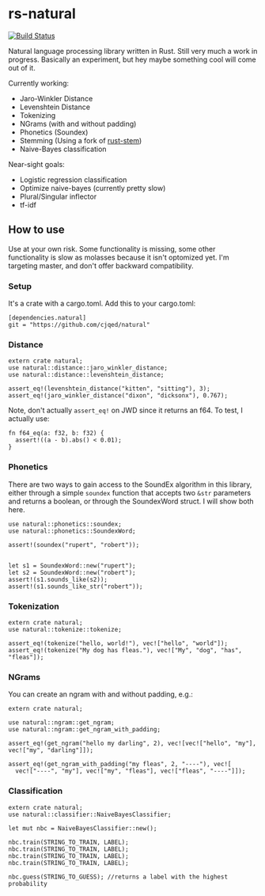 rs-natural
==========

[![Build Status](https://travis-ci.org/cjqed/rs-natural.svg?branch=master)](https://travis-ci.org/cjqed/rs-natural)

Natural language processing library written in Rust. Still very much a work in progress. Basically an experiment, but hey maybe something cool will come out of it.

Currently working:

* Jaro-Winkler Distance
* Levenshtein Distance
* Tokenizing
* NGrams (with and without padding) 
* Phonetics (Soundex)
* Stemming (Using a fork of [rust-stem](https://github.com/mrordinaire/rust-stem))
* Naive-Bayes classification
 
Near-sight goals:

* Logistic regression classification
* Optimize naive-bayes (currently pretty slow)
* Plural/Singular inflector
* tf-idf

## How to use ##

Use at your own risk. Some functionality is missing, some other functionality is slow as molasses because it isn't optomized yet. I'm targeting master, and don't offer backward compatibility. 

### Setup ###
It's a crate with a cargo.toml. Add this to your cargo.toml:

```
[dependencies.natural]
git = "https://github.com/cjqed/natural"
```

### Distance ###

```
extern crate natural;
use natural::distance::jaro_winkler_distance;
use natural::distance::levenshtein_distance;

assert_eq!(levenshtein_distance("kitten", "sitting"), 3);
assert_eq!(jaro_winkler_distance("dixon", "dicksonx"), 0.767); 

```

Note, don't actually `assert_eq!` on JWD since it returns an f64. To test, I actually use:

```
fn f64_eq(a: f32, b: f32) {
  assert!((a - b).abs() < 0.01);
}

```

### Phonetics ###

There are two ways to gain access to the SoundEx algorithm in this library, either through a simple `soundex` function that accepts two `&str` parameters and returns a boolean, or through the SoundexWord struct. I will show both here.

```
use natural::phonetics::soundex;
use natural::phonetics::SoundexWord;

assert!(soundex("rupert", "robert"));


let s1 = SoundexWord::new("rupert");
let s2 = SoundexWord::new("robert");
assert!(s1.sounds_like(s2));
assert!(s1.sounds_like_str("robert"));

```

### Tokenization ###

```
extern crate natural;
use natural::tokenize::tokenize;

assert_eq!(tokenize("hello, world!"), vec!["hello", "world"]);
assert_eq!(tokenize("My dog has fleas."), vec!["My", "dog", "has", "fleas"]);

```

### NGrams ###

You can create an ngram with and without padding, e.g.:

```
extern crate natural;

use natural::ngram::get_ngram;
use natural::ngram::get_ngram_with_padding;

assert_eq!(get_ngram("hello my darling", 2), vec![vec!["hello", "my"], vec!["my", "darling"]]);

assert_eq!(get_ngram_with_padding("my fleas", 2, "----"), vec![
  vec!["----", "my"], vec!["my", "fleas"], vec!["fleas", "----"]]);
```

### Classification ###

```
extern crate natural;
use natural::classifier::NaiveBayesClassifier;

let mut nbc = NaiveBayesClassifier::new();

nbc.train(STRING_TO_TRAIN, LABEL);
nbc.train(STRING_TO_TRAIN, LABEL);
nbc.train(STRING_TO_TRAIN, LABEL);
nbc.train(STRING_TO_TRAIN, LABEL);

nbc.guess(STRING_TO_GUESS); //returns a label with the highest probability
```